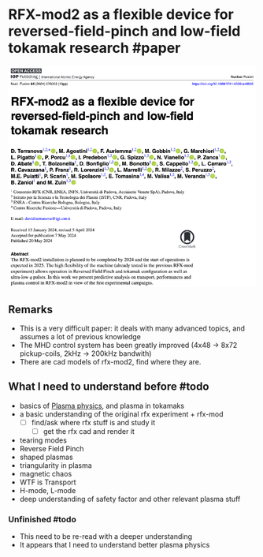 # RFX-mod2 as a flexible device for reversed-field-pinch and low-field tokamak research #paper

![](imgs/RFX-mod2%20as%20a%20flexible%20device%20for%20reversed-field-pinch%20and%20low-field%20tokamak%20research%200.png)

## Remarks
- This is a very difficult paper: it deals with many advanced topics, and assumes a lot of previous knowledge
- The MHD control system has been greatly improved (4x48 -> 8x72 pickup-coils, 2kHz -> 200kHz bandwith)
- There are cad models of rfx-mod2, find where they are.
## What I need to understand before #todo
- basics of [Plasma physics](../plasma_physics.md), and plasma in tokamaks
- a basic understanding of the original rfx experiment + rfx-mod 
	- [ ] find/ask where rfx stuff is and study it
		- [ ] get the rfx cad and render it
- tearing modes
- Reverse Field Pinch
- shaped plasmas 
- triangularity in plasma
- magnetic chaos
- WTF is Transport
- H-mode, L-mode
- deep understanding of safety factor and other relevant plasma stuff
### Unfinished #todo
- This need to be re-read with a deeper understanding
- It appears that I need to understand better plasma physics
